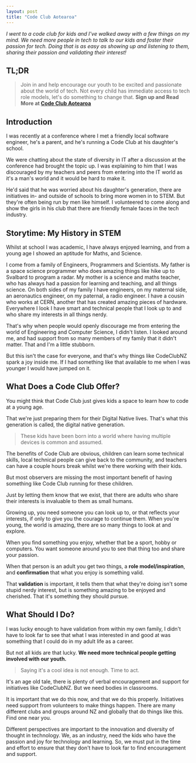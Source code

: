 ```yaml
---
layout: post
title: "Code Club Aotearoa"
---
```


_I went to a code club for kids and I've walked away with a few things on my mind. We need more people in tech to talk to our kids and foster their passion for tech. Doing that is as easy as showing up and listening to them, sharing their passion and validating their interest!_

## TL;DR

>Join in and help encourage our youth to be excited and passionate about the world of tech. Not every child has immediate access to tech role models, let's do something to change that. 
**Sign up and Read More at [Code Club Aotearoa](https://codeclub.nz/)**

## Introduction

I was recently at a conference where I met a friendly local software engineer, he's a parent, and he's running a Code Club at his daughter's school.

We were chatting about the state of diversity in IT after a discussion at the conference had brought the topic up. I was explaining to him that I was discouraged by my teachers and peers from entering into the IT world as it's a man's world and it would be hard to make it. 

He'd said that he was worried about his daughter's generation, there are initiatives in- and outside of schools to bring more women in to STEM. 
But they're often being run by men like himself. I volunteered to come along and show the girls in his club that there are friendly female faces in the tech industry. 

## Storytime: My History in STEM

Whilst at school I was academic, I have always enjoyed learning, and from a young age I showed an aptitude for Maths, and Science. 

I come from a family of Engineers, Programmers and Scientists. My father is a space science programmer who does amazing things like hike up to Svalbard to program a radar. My mother is a science and maths teacher, who has always had a passion for learning and teaching, and all things science. On both sides of my family I have engineers, on my maternal side, an aeronautics engineer, on my paternal, a radio engineer. I have a cousin who works at CERN, another that has created amazing pieces of hardware. 
Everywhere I look I have smart and technical people that I look up to and who share my interests in all things nerdy. 

That's why when people would openly discourage me from entering the world of Engineering and Computer Science, I didn't listen. I looked around me, and had support from so many members of my family that it didn't matter. 
That and I'm a little stubborn. 

But this isn't the case for everyone, and that's why things like CodeClubNZ spark a joy inside me. If I had something like that available to me when I was younger I would have jumped on it. 

## What Does a Code Club Offer?

You might think that Code Club just gives kids a space to learn how to code at a young age. 

That we're just preparing them for their Digital Native lives. That's what this generation is called, the digital native generation. 

>These kids have been born into a world where having multiple devices is common and assumed. 

The benefits of Code Club are obvious, children can learn some technical skills, local technical people can give back to the community, and teachers can have a couple hours break whilst we're there working with their kids. 

But most observers are missing the most important benefit of having something like Code Club running for these children. 

Just by letting them know that we exist, that there are adults who share their interests is invaluable to them as small humans. 

Growing up, you need someone you can look up to, or that reflects your interests, if only to give you the courage to continue them. When you're young, the world is amazing, there are so many things to look at and explore. 

When you find something you enjoy, whether that be a sport, hobby or computers. You want someone around you to see that thing too and share your passion. 

When that person is an adult you get two things, a **role model/inspiration**, and **confirmation** that what you enjoy is something valid. 

That **validation** is important, it tells them that what they're doing isn't some stupid nerdy interest, but is something amazing to be enjoyed and cherished. That it's something they should pursue. 

## What Should I Do?

I was lucky enough to have validation from within my own family, I didn't have to look far to see that what I was interested in and good at was something that I could do in my adult life as a career. 

But not all kids are that lucky. **We need more technical people getting involved with our youth.**

> Saying it's a cool idea is not enough. Time to act.

It's an age old tale, there is plenty of verbal encouragement and support for initiatives like CodeClubNZ. But we need bodies in classrooms. 

It is important that we do this now, and that we do this properly. 
Initiatives need support from volunteers to make things happen. There are many different clubs and groups around NZ and globally that do things like this. Find one near you.

Different perspectives are important to the innovation and diversity of thought in technology. We, as an industry, need the kids who have the passion and joy for technology and learning. So, we must put in the time and effort to ensure that they don't have to look far to find encouragement and support. 

